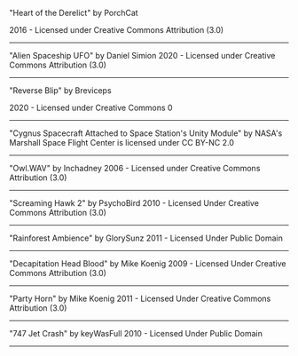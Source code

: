 "Heart of the Derelict"
by PorchCat

2016 - Licensed under
Creative Commons
Attribution (3.0)

---

"Alien Spaceship UFO"
by Daniel Simion
2020 - Licensed under
Creative Commons
Attribution (3.0)

---

"Reverse Blip"
by Breviceps

2020 - Licensed under
Creative Commons 0

---

"Cygnus Spacecraft Attached to Space Station's Unity Module" by NASA's Marshall Space Flight Center is licensed under CC BY-NC 2.0

---

"Owl.WAV"
by Inchadney
2006 - Licensed under
Creative Commons
Attribution (3.0)

---

"Screaming Hawk 2"
by PsychoBird
2010 - Licensed Under
Creative Commons
Attribution (3.0)

---

"Rainforest Ambience"
by GlorySunz
2011 - Licensed Under
Public Domain

---

"Decapitation Head Blood"
by Mike Koenig
2009 - Licensed Under
Creative Commons
Attribution (3.0)

---

"Party Horn"
by Mike Koenig
2011 - Licensed Under
Creative Commons
Attribution (3.0)

---

"747 Jet Crash"
by keyWasFull
2010 - Licensed Under
Public Domain

---
